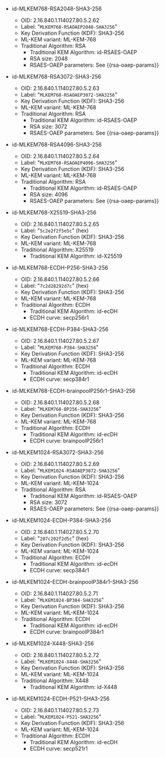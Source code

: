 - id-MLKEM768-RSA2048-SHA3-256
  - OID: 2.16.840.1.114027.80.5.2.62
  - Label: "`MLKEM768-RSAOAEP2048-SHA3256`"
  - Key Derivation Function (KDF): SHA3-256
  - ML-KEM variant: ML-KEM-768
  - Traditional Algorithm: RSA
    - Traditional KEM Algorithm: id-RSAES-OAEP
    - RSA size: 2048
    - RSAES-OAEP parameters: See {{rsa-oaep-params}}

- id-MLKEM768-RSA3072-SHA3-256
  - OID: 2.16.840.1.114027.80.5.2.63
  - Label: "`MLKEM768-RSAOAEP3072-SHA3256`"
  - Key Derivation Function (KDF): SHA3-256
  - ML-KEM variant: ML-KEM-768
  - Traditional Algorithm: RSA
    - Traditional KEM Algorithm: id-RSAES-OAEP
    - RSA size: 3072
    - RSAES-OAEP parameters: See {{rsa-oaep-params}}

- id-MLKEM768-RSA4096-SHA3-256
  - OID: 2.16.840.1.114027.80.5.2.64
  - Label: "`MLKEM768-RSAOAEP4096-SHA3256`"
  - Key Derivation Function (KDF): SHA3-256
  - ML-KEM variant: ML-KEM-768
  - Traditional Algorithm: RSA
    - Traditional KEM Algorithm: id-RSAES-OAEP
    - RSA size: 4096
    - RSAES-OAEP parameters: See {{rsa-oaep-params}}

- id-MLKEM768-X25519-SHA3-256
  - OID: 2.16.840.1.114027.80.5.2.65
  - Label: "`5c2e2f2f5e5c`" (hex)
  - Key Derivation Function (KDF): SHA3-256
  - ML-KEM variant: ML-KEM-768
  - Traditional Algorithm: X25519
    - Traditional KEM Algorithm: id-X25519

- id-MLKEM768-ECDH-P256-SHA3-256
  - OID: 2.16.840.1.114027.80.5.2.66
  - Label: "`7c2d28292d7c`" (hex)
  - Key Derivation Function (KDF): SHA3-256
  - ML-KEM variant: ML-KEM-768
  - Traditional Algorithm: ECDH
    - Traditional KEM Algorithm: id-ecDH
    - ECDH curve: secp256r1

- id-MLKEM768-ECDH-P384-SHA3-256
  - OID: 2.16.840.1.114027.80.5.2.67
  - Label: "`MLKEM768-P384-SHA3256`"
  - Key Derivation Function (KDF): SHA3-256
  - ML-KEM variant: ML-KEM-768
  - Traditional Algorithm: ECDH
    - Traditional KEM Algorithm: id-ecDH
    - ECDH curve: secp384r1

- id-MLKEM768-ECDH-brainpoolP256r1-SHA3-256
  - OID: 2.16.840.1.114027.80.5.2.68
  - Label: "`MLKEM768-BP256-SHA3256`"
  - Key Derivation Function (KDF): SHA3-256
  - ML-KEM variant: ML-KEM-768
  - Traditional Algorithm: ECDH
    - Traditional KEM Algorithm: id-ecDH
    - ECDH curve: brainpoolP256r1

- id-MLKEM1024-RSA3072-SHA3-256
  - OID: 2.16.840.1.114027.80.5.2.69
  - Label: "`MLKEM1024-RSAOAEP3072-SHA3256`"
  - Key Derivation Function (KDF): SHA3-256
  - ML-KEM variant: ML-KEM-1024
  - Traditional Algorithm: RSA
    - Traditional KEM Algorithm: id-RSAES-OAEP
    - RSA size: 3072
    - RSAES-OAEP parameters: See {{rsa-oaep-params}}

- id-MLKEM1024-ECDH-P384-SHA3-256
  - OID: 2.16.840.1.114027.80.5.2.70
  - Label: "`207c202f2d5c`" (hex)
  - Key Derivation Function (KDF): SHA3-256
  - ML-KEM variant: ML-KEM-1024
  - Traditional Algorithm: ECDH
    - Traditional KEM Algorithm: id-ecDH
    - ECDH curve: secp384r1

- id-MLKEM1024-ECDH-brainpoolP384r1-SHA3-256
  - OID: 2.16.840.1.114027.80.5.2.71
  - Label: "`MLKEM1024-BP384-SHA3256`"
  - Key Derivation Function (KDF): SHA3-256
  - ML-KEM variant: ML-KEM-1024
  - Traditional Algorithm: ECDH
    - Traditional KEM Algorithm: id-ecDH
    - ECDH curve: brainpoolP384r1

- id-MLKEM1024-X448-SHA3-256
  - OID: 2.16.840.1.114027.80.5.2.72
  - Label: "`MLKEM1024-X448-SHA3256`"
  - Key Derivation Function (KDF): SHA3-256
  - ML-KEM variant: ML-KEM-1024
  - Traditional Algorithm: X448
    - Traditional KEM Algorithm: id-X448

- id-MLKEM1024-ECDH-P521-SHA3-256
  - OID: 2.16.840.1.114027.80.5.2.73
  - Label: "`MLKEM1024-P521-SHA3256`"
  - Key Derivation Function (KDF): SHA3-256
  - ML-KEM variant: ML-KEM-1024
  - Traditional Algorithm: ECDH
    - Traditional KEM Algorithm: id-ecDH
    - ECDH curve: secp521r1

